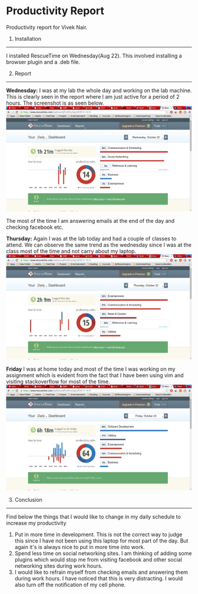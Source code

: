 Productivity Report
======
Productivity report for Vivek Nair.

1. Installation
------------
I installed RescueTime on Wednesday(Aug 22). This involved installing a browser plugin and a .deb file.

2. Report
------
**Wednesday:** 
I was at my lab the whole day and working on the lab machine. This is clearly seen in the report where I am just active for a period of 2 hours. The screenshot is as seen below. ![alt-text](wednesday.png)

The most of the time I am answering emails at the end of the day and checking facebook etc.

**Thursday:**
Again I was at the lab today and had a couple of classes to attend. We can observe the same trend as the wednesday since I was at the class most of the time and not carry about my laptop.
![alt-text](thursday.png)

**Friday**
I was at home today and most of the time I was working on my assignment which is evident from the fact that I have been using vim and visiting stackoverflow for most of the time.
![alt-text](friday.png)

3. Conclusion
-------------

Find below the things that I would like to change in my daily schedule to increase my productivity
1. Put in more time in development. This is not the correct way to judge this since I have not been using this laptop for most part of the day. But again it's is always nice to put in more time into work.
2. Spend less time on social networking sites. I am thinking of adding some plugins which would stop me from visiting facebook and other social networking sites during work hours.
3. I would like to refrain myself from checking emails and answering them during work hours. I have noticed that this is very distracting. I would also turn off the notification of my cell phone. 




